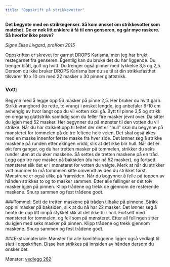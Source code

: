 ```yaml
---
title: "Oppskrift på strikkevotter"
---
```


**Det begynte med en strikkegenser. Så kom ønsket om strikkevotter som matchet. De er nok litt enklere å få til enn genseren, og går mye raskere. Så hvorfor ikke prøve?**

_Signe Elise Livgard, proKom 2015_

Oppskriften er skrevet for garnet DROPS Karisma, men jeg har brukt restegarnet fra genseren. Egentlig kan du bruke det du har liggende. Du trenger blått, gult og hvitt. Du trenger også 
pinner med tykkelse 3,5 og 2,5. Dersom du ikke bruker DROPS Karisma bør du se til at din strikkefasthet tilsvarer 10 x 10 cm med 22 masker x 30 pinner glattstrikk.

### Vott: 
Begynn med å legge opp 56 masker på pinne 2,5. Her bruker du hvitt garn. Strikk vrangbord (to rette, to vrang) i ønsket lengde, jeg anbefaler 6-10 cm avhengig av hvor langt opp du vil votten skal gå. Bytt til pinne 3,5 og strikk en omgang glattstrikk samtidig som du feller fire masker jevnt over. Da sitter du igjen med 52 masker. Her begynner du på mønster til den votten du vil strikke. Når du har strikket opp til feltet der det er "hull" skal du begynne på 
mønsteret for tommelen på de tre feltene hele veien. Det skal også økes med en maske innenfor første maske fra hver side. Det lønner seg å strikke maskene på runden etter økingen vridd, slik at det ikke blir hull. Når det er økt fem ganger, og du har tretten masker på tommelen, strikker du seks runder uten at du øker maskene. Så settes de tretten maskene på en tråd. Legg opp tre nye masker på baksiden (du har nå 52 masker), og fortsett mønsteret slik det er i mønsteret for votten du valgte. Merk at når du strikker vott nummer to må tommelen sitte omvendt av den du strikket først. Mønstrene er også ulike på framsiden. Når du begynner å felle på toppen av hånden strikkes to og to masker sammen. Etter alle fellinger er det tolv masker igjen på pinnen. Klipp trådene og trekk de gjennom de resterende maskene. Snurp sammen og fest trådene godt. 

###Tommel:
Sett de tretten maskene på tråden tilbake på pinnene. Strikk opp ni masker på baksiden, slik at du nå har 22 masker. Det lønner seg å hente de opp litt innpå stykket slik at det ikke blir hull. Fortsett med mønsteret for tommelen, og fell som på mønsteret. Etter all fellingen sitter du igjen med seks masker på pinnen. Klipp trådene og trekk gjennom maskene. Snurp sammen og fest trådene godt.

###Ekstramateriale:
Mønster for alle komitélogoene ligger også vedlagt til slutt i oppskriften. Disse kan strikkes på innsiden av hånden dersom du ønsker det.

Mønster: [vedlegg 262](/attachments/262-Onlinevotter.pdf)